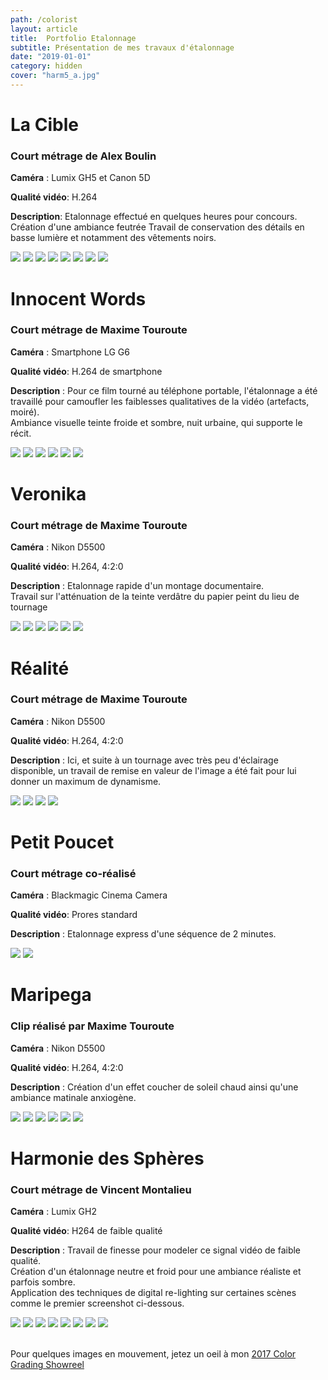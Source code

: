 ```yaml
---
path: /colorist
layout: article
title:  Portfolio Etalonnage
subtitle: Présentation de mes travaux d'étalonnage
date: "2019-01-01"
category: hidden
cover: "harm5_a.jpg"
---
```



# La Cible
### Court métrage de Alex Boulin
__Caméra__ : Lumix GH5 et Canon 5D  
  
__Qualité vidéo__: H.264  
  
__Description__: Etalonnage effectué en quelques heures pour concours. Création d'une ambiance feutrée
Travail de conservation des détails en basse lumière et notamment des vêtements noirs.

<image-compare>
    <img src="decoy5_a.jpg"/>
    <img src="decoy5_b.jpg"/>
</image-compare>

<image-compare>
    <img src="decoy4_a.jpg"/>
    <img src="decoy4_b.jpg"/>
</image-compare>


<image-compare>
    <img src="decoy2_a.jpg"/>
    <img src="decoy2_b.jpg"/>
</image-compare>

<image-compare>
    <img src="decoy3_a.jpg"/>
    <img src="decoy3_b.jpg"/>
</image-compare>



# Innocent Words
### Court métrage de Maxime Touroute
__Caméra__ : Smartphone LG G6  
  
__Qualité vidéo__: H.264 de smartphone
  
__Description__ : Pour ce film tourné au téléphone portable, 
l'étalonnage a été travaillé pour camoufler les faiblesses qualitatives de la vidéo (artefacts, moiré).  
Ambiance visuelle teinte froide et sombre, nuit urbaine, qui supporte le récit.


<image-compare>
    <img src="IW1A.jpg"/>
    <img src="iw1B.jpg"/>
</image-compare>

<image-compare>
    <img src="IW2A.jpg"/>
    <img src="IW2B.jpg"/>
</image-compare>

<image-compare>
    <img src="IW3A.jpg"/>
    <img src="IW3B.jpg"/>
</image-compare>


# Veronika
### Court métrage de Maxime Touroute
__Caméra__ : Nikon D5500
  
__Qualité vidéo__: H.264, 4:2:0
  
__Description__ : Etalonnage rapide d'un montage documentaire.  
Travail sur l'atténuation de la teinte verdâtre du papier peint du lieu de tournage
  

<image-compare>
    <img src="VER1A.jpg"/>
    <img src="VER1B.jpg"/>
</image-compare>

<image-compare>
    <img src="VER2A.jpg"/>
    <img src="VER2B.jpg"/>
</image-compare>

<image-compare>
    <img src="VER3A.jpg"/>
    <img src="VER3B.jpg"/>
</image-compare>

# Réalité
### Court métrage de Maxime Touroute
__Caméra__ : Nikon D5500  
  
__Qualité vidéo__: H.264, 4:2:0   
  
__Description__ : Ici, et suite à un tournage avec très peu d'éclairage disponible, 
un travail de remise en valeur de l'image a été fait pour lui donner un maximum de dynamisme.  
  

<image-compare>
    <img src="real2_a.jpg"/>
    <img src="real2_b.jpg"/>
</image-compare>

<image-compare>
    <img src="real1a.jpg"/>
    <img src="real1b.jpg"/>
</image-compare>


# Petit Poucet
### Court métrage co-réalisé
__Caméra__ : Blackmagic Cinema Camera  
  
__Qualité vidéo__: Prores standard   
  
__Description__ : Etalonnage express d'une séquence de 2 minutes.
  
  
<image-compare>
    <img src="poucet2_a.jpg"/>
    <img src="poucet2_b.jpg"/>
</image-compare>



# Maripega
### Clip réalisé par Maxime Touroute
__Caméra__ : Nikon D5500  
  
__Qualité vidéo__: H.264, 4:2:0   
  
__Description__ : Création d'un effet coucher de soleil chaud ainsi qu'une ambiance matinale anxiogène.
  

<image-compare>
    <img src="mari3_a.jpg"/>
    <img src="mari3_b.jpg"/>
</image-compare>

<image-compare>
    <img src="mari1_a.jpg"/>
    <img src="mari1_b.jpg"/>
</image-compare>

<image-compare>
    <img src="mari5_a.jpg"/>
    <img src="mari5_b.jpg"/>
</image-compare>



# Harmonie des Sphères
### Court métrage de Vincent Montalieu
__Caméra__ : Lumix GH2  
  
__Qualité vidéo__: H264 de faible qualité
  
__Description__ : Travail de finesse pour modeler ce signal vidéo de faible qualité.  
Création d'un étalonnage neutre et froid pour une ambiance réaliste et parfois sombre.  
Application des techniques de digital re-lighting sur certaines scènes comme le premier screenshot ci-dessous.  
  

<image-compare>
    <img src="harm1_a.jpg"/>
    <img src="harm1_b.jpg"/>
</image-compare>

<image-compare>
    <img src="harm0a.jpg"/>
    <img src="harm0b.jpg"/>
</image-compare>

<image-compare>
    <img src="harm3_a.jpg"/>
    <img src="harm3_b.jpg"/>
</image-compare>

<image-compare>
    <img src="harm5_a.jpg"/>
    <img src="harm5_b.jpg"/>
</image-compare>




<br/>
<br/>

Pour quelques images en mouvement, jetez un oeil à mon [2017 Color Grading Showreel](/color-grade-breakdown-2017)




